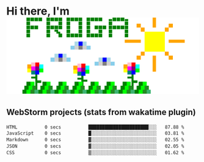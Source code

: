 # Hi there, I'm <br> ![fr0ga](https://raw.githubusercontent.com/fr0ga/fr0ga/9bf9f01b26b38da576d954ce3461bd5247b9e9d4/fr0ga.svg)

## WebStorm projects (stats from wakatime plugin)

<!--START_SECTION:waka-->

```txt
HTML          0 secs          ██████████████████████░░░   87.88 %
JavaScript    0 secs          █░░░░░░░░░░░░░░░░░░░░░░░░   03.81 %
Markdown      0 secs          ▓░░░░░░░░░░░░░░░░░░░░░░░░   02.55 %
JSON          0 secs          ▓░░░░░░░░░░░░░░░░░░░░░░░░   02.05 %
CSS           0 secs          ▒░░░░░░░░░░░░░░░░░░░░░░░░   01.62 %
```

<!--END_SECTION:waka-->

<!--
**fr0ga/fr0ga** is a ✨ _special_ ✨ repository because its `README.md` (this file) appears on your GitHub profile.

Here are some ideas to get you started:

- 🔭 I’m currently working on ...
- 🌱 I’m currently learning ...
- 👯 I’m looking to collaborate on ...
- 🤔 I’m looking for help with ...
- 💬 Ask me about ...
- 📫 How to reach me: ...
- 😄 Pronouns: ...
- ⚡ Fun fact: ...
-->
